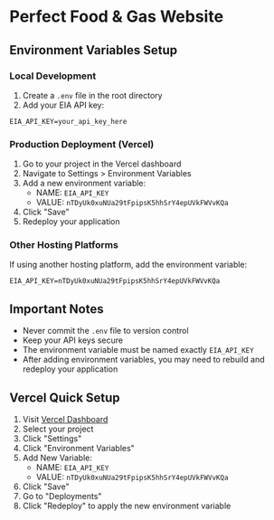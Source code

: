 # Perfect Food & Gas Website

## Environment Variables Setup

### Local Development
1. Create a `.env` file in the root directory
2. Add your EIA API key:
```
EIA_API_KEY=your_api_key_here
```

### Production Deployment (Vercel)
1. Go to your project in the Vercel dashboard
2. Navigate to Settings > Environment Variables
3. Add a new environment variable:
   - NAME: `EIA_API_KEY`
   - VALUE: `nTDyUk0xuNUa29tFpipsK5hhSrY4epUVkFWVvKQa`
4. Click "Save"
5. Redeploy your application

### Other Hosting Platforms
If using another hosting platform, add the environment variable:
```
EIA_API_KEY=nTDyUk0xuNUa29tFpipsK5hhSrY4epUVkFWVvKQa
```

## Important Notes
- Never commit the `.env` file to version control
- Keep your API keys secure
- The environment variable must be named exactly `EIA_API_KEY`
- After adding environment variables, you may need to rebuild and redeploy your application

## Vercel Quick Setup
1. Visit [Vercel Dashboard](https://vercel.com/dashboard)
2. Select your project
3. Click "Settings"
4. Click "Environment Variables"
5. Add New Variable:
   - NAME: `EIA_API_KEY`
   - VALUE: `nTDyUk0xuNUa29tFpipsK5hhSrY4epUVkFWVvKQa`
6. Click "Save"
7. Go to "Deployments"
8. Click "Redeploy" to apply the new environment variable
